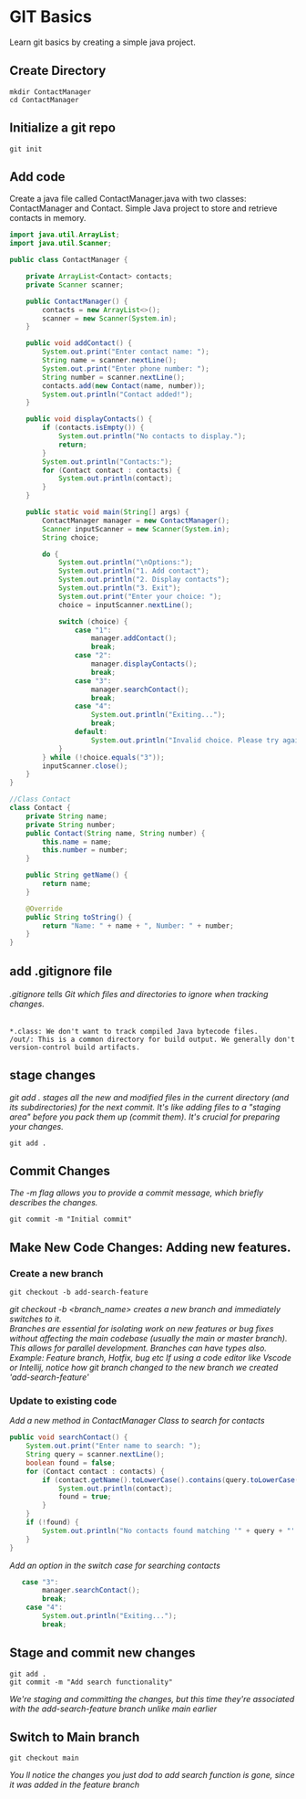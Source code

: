 # GIT Basics
Learn git basics by creating a simple java project.
## Create Directory
```
mkdir ContactManager
cd ContactManager
```

## Initialize a git repo
```
git init
```

## Add code
Create a java file called ContactManager.java with two classes: ContactManager and Contact. Simple Java project to store and retrieve contacts in memory.


```java
import java.util.ArrayList;
import java.util.Scanner;

public class ContactManager {

    private ArrayList<Contact> contacts;
    private Scanner scanner;

    public ContactManager() {
        contacts = new ArrayList<>();
        scanner = new Scanner(System.in);
    }

    public void addContact() {
        System.out.print("Enter contact name: ");
        String name = scanner.nextLine();
        System.out.print("Enter phone number: ");
        String number = scanner.nextLine();
        contacts.add(new Contact(name, number));
        System.out.println("Contact added!");
    }

    public void displayContacts() {
        if (contacts.isEmpty()) {
            System.out.println("No contacts to display.");
            return;
        }
        System.out.println("Contacts:");
        for (Contact contact : contacts) {
            System.out.println(contact);
        }
    }

    public static void main(String[] args) {
        ContactManager manager = new ContactManager();
        Scanner inputScanner = new Scanner(System.in);
        String choice;

        do {
            System.out.println("\nOptions:");
            System.out.println("1. Add contact");
            System.out.println("2. Display contacts");
            System.out.println("3. Exit");
            System.out.print("Enter your choice: ");
            choice = inputScanner.nextLine();

            switch (choice) {
                case "1":
                    manager.addContact();
                    break;
                case "2":
                    manager.displayContacts();
                    break;
                case "3":
                    manager.searchContact();
                    break;
                case "4":
                    System.out.println("Exiting...");
                    break;
                default:
                    System.out.println("Invalid choice. Please try again.");
            }
        } while (!choice.equals("3"));
        inputScanner.close();
    }
}

//Class Contact
class Contact {
    private String name;
    private String number;
    public Contact(String name, String number) {
        this.name = name;
        this.number = number;
    }

    public String getName() {
        return name;
    }

    @Override
    public String toString() {
        return "Name: " + name + ", Number: " + number;
    }
}
```

## add .gitignore file
###### .gitignore tells Git which files and directories to ignore when tracking changes.
```
*.class: We don't want to track compiled Java bytecode files.
/out/: This is a common directory for build output. We generally don't version-control build artifacts.
```


## stage changes
*git add . stages all the new and modified files in the current directory (and its subdirectories) for the next commit.  It's like adding files to a "staging area" before you pack them up (commit them). It's crucial for preparing your changes.*
``` 
git add .
```
## Commit Changes
*The -m flag allows you to provide a commit message, which briefly describes the changes.*

```console
git commit -m "Initial commit"
```

## Make New Code Changes: Adding new features.
### Create a new branch
```
git checkout -b add-search-feature
```
*git checkout -b <branch_name> creates a new branch and immediately switches to it.*  
*Branches are essential for isolating work on new features or bug fixes without affecting the main codebase (usually the main or master branch). This allows for parallel development.*
*Branches can have types also. Example: Feature branch, Hotfix, bug etc*
*If using a code editor like Vscode or Intellij, notice how git branch changed to the new branch we created 'add-search-feature'*


### Update to existing code
*Add a new method in ContactManager Class to search for contacts*
```java
public void searchContact() {
    System.out.print("Enter name to search: ");
    String query = scanner.nextLine();
    boolean found = false;
    for (Contact contact : contacts) {
        if (contact.getName().toLowerCase().contains(query.toLowerCase())) {
            System.out.println(contact);
            found = true;
        }
    }
    if (!found) {
        System.out.println("No contacts found matching '" + query + "'.");
    }
}
```
*Add an option in the switch case for searching contacts*
```java
   case "3":
        manager.searchContact();
        break;
    case "4":
        System.out.println("Exiting...");
        break;
```
## Stage and commit new changes
```
git add .
git commit -m "Add search functionality"
```
*We're staging and committing the changes, but this time they're associated with the add-search-feature branch unlike main earlier*

## Switch to Main branch
```
git checkout main
```
*You ll notice the changes you just dod to add search function is gone, since it was added in the feature branch*
